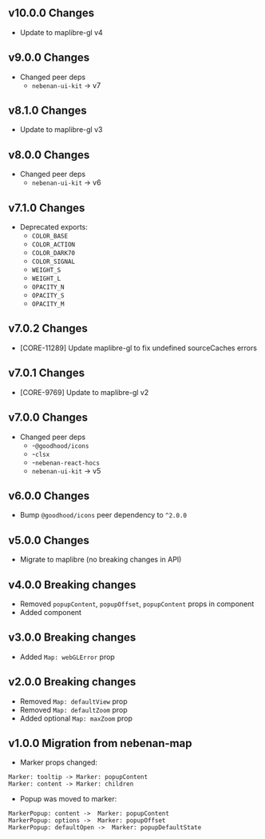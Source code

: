 ## v10.0.0 Changes
- Update to maplibre-gl v4

## v9.0.0 Changes
- Changed peer deps
  - `nebenan-ui-kit` -> v7

## v8.1.0 Changes
- Update to maplibre-gl v3

## v8.0.0 Changes
- Changed peer deps
  - `nebenan-ui-kit` -> v6

## v7.1.0 Changes
- Deprecated exports:
  - `COLOR_BASE`
  - `COLOR_ACTION`
  - `COLOR_DARK70`
  - `COLOR_SIGNAL`
  - `WEIGHT_S`
  - `WEIGHT_L`
  - `OPACITY_N`
  - `OPACITY_S`
  - `OPACITY_M`

## v7.0.2 Changes
- [CORE-11289] Update maplibre-gl to fix undefined sourceCaches errors

## v7.0.1 Changes
- [CORE-9769] Update to maplibre-gl v2

## v7.0.0 Changes
- Changed peer deps
  - -`@goodhood/icons`
  - -`clsx`
  - -`nebenan-react-hocs`
  - `nebenan-ui-kit` -> v5

## v6.0.0 Changes
- Bump `@goodhood/icons` peer dependency to `^2.0.0`

## v5.0.0 Changes
- Migrate to maplibre (no breaking changes in API)

## v4.0.0 Breaking changes
- Removed `popupContent`, `popupOffset`, `popupContent` props in <Marker /> component
- Added <Popup /> component

## v3.0.0 Breaking changes
- Added `Map: webGLError` prop

## v2.0.0 Breaking changes
- Removed `Map: defaultView` prop
- Removed `Map: defaultZoom` prop
- Added optional `Map: maxZoom` prop

## v1.0.0 Migration from nebenan-map
- Marker props changed:
```
Marker: tooltip -> Marker: popupContent
Marker: content -> Marker: children
```
- Popup was moved to marker:
```
MarkerPopup: content ->  Marker: popupContent
MarkerPopup: options ->  Marker: popupOffset
MarkerPopup: defaultOpen ->  Marker: popupDefaultState
```
